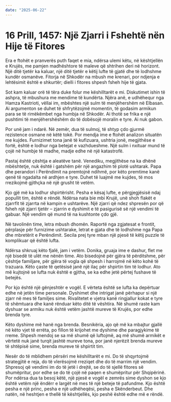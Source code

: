 ```yaml
---
date: "2025-06-22"
---
```


# 16 Prill, 1457: Një Zjarri i Fshehtë nën Hije të Fitores

Era e ftohët e pranverës puth faqet e mia, ndërsa ulemi këtu, në kështjellën e Krujës, me pamjen madhështore të maleve që shtrihen deri në horizont.  Një ditë tjetër ka kaluar, një ditë tjetër e këtij lufte të gjatë dhe të lodhshme kundër osmanëve.  Fitorja në Shkodër na mbush me krenari, por ndjenja e lehtësimit është e shkurtër; dielli i fitores shpesh fsheh hije të gjata.

Sot kam kaluar orë të tëra duke folur me këshilltarët e mi.  Diskutimet ishin të ashpra, të mbushura me mendime të kundërta.  Njëra anë, e udhëhequr nga Hamza Kastrioti, vëllai im, mbështes një sulm të menjëhershëm në Elbasan. Ai argumenton se duhet të shfrytëzojmë momentin, të godasim armikun para se të rimëkëmbet nga humbja në Shkodër.  Ai thotë se frika e një pushtimi të menjëhershëshëm do të dobësojë moralin e tyre. Ai nuk gabon.

Por unë jam i ndarë. Në zemër, dua të sulmoj, të shtyp çdo gjurmë rezistence osmane në këtë tokë.  Por mendja ime e ftohët analizon situatën me kujdes.  Furnizimet tona janë të kufizuara, ushtria jonë, megjithëse e fortë, është e lodhur nga betejat e vazhdueshme.  Një sulm i nxituar mund të çojë në humbje të madhe, madje edhe në një katastrofë.

Pastaj është çështja e aleatëve tanë.  Venediku,  megjithëse na ka dhënë mbështetje, nuk është i gatshëm për një angazhim të plotë ushtarak.  Papa dhe perandori i Perëndimit na premtojnë ndihmë, por këto premtime kanë qenë të ngadalta në ardhjen e tyre.  Duhet të luajmë me kujdes, të mos rrezikojmë gjithçka në një grusht të vetëm.

Kjo gjë më ka lodhur shpirtërisht.  Pesha e kësaj lufte, e përgjegjësisë ndaj popullit tim, është e rëndë. Ndërsa nata bie mbi Krujë, unë shoh flakët e zjarrfit të zjarrta në kampin e ushtarëve. Një zjarri që ndez shpresën por që fsheh një zjarri tjetër – zjarrin e dyshimit e të pasigurisë së një vendimi të gabuar. Një vendim që mund të na kushtonte çdo gjë.

Në tavolinën time, letra mbush dhomën.  Raportë nga zgjatesat e frontit, përplasje për furnizime ushtarake, letrat e gjata dhe të lodhshme nga Papa dhe mbretërit e Perëndimit. Secila prej tyre mban një pjesë të këtij puzzle të komplikuar që është lufta.

Ndërsa shkruaj këto fjalë, jam i vetëm.  Donika, gruaja ime e dashur, flet me një bisedë të ulët me nënën time. Ato bisedojnë për gjëra të përditshme, për çështje familjare, për gjëra të vogla që shpesh i harrojmë në këto kohë të trazuara.  Këto çaste të qetësisë janë një ilaç për shpirtin tim të lodhur. Ato më kujtojnë se lufta nuk është e gjitha, se ka edhe jetë përtej fushave të betejës.

Por kjo është një gënjeshtër e vogël.  E vërteta është se lufta ka depërtuar edhe në jetën time personale.  Dyshimet dhe intrigat janë përhapur si një zjarr në mes të familjes sime.  Rivalitetet e vjetra kanë ringjallur kokat e tyre të shëmtuara dhe kanë rënduar këto ditë të vështira.  Në shumë raste kam dyshuar se armiku nuk është vetëm jashtë mureve të Krujës, por edhe brenda tyre.

Këto dyshime më hanë nga brenda.  Besnikëria, ajo që më ka mbajtur gjallë në këto vjet të errëta, po fillon të krijohet me dyshime dhe paragjykime të rreme. Shpesh mendoj se sa më shumë që luftojmë, aq më shumë armikët e vërtetë nuk janë turqit jashtë mureve tona, por janë njerëzit brenda mureve të shtëpisë sime, brenda mureve të shpirtit tim.

Nesër do të mblidhem përsëri me këshilltarët e mi.  Do të shqyrtojmë strategjitë e reja, do të vlerësojmë rreziqet dhe do të marrim një vendim.  Shpresoj që vendimi im do të jetë i drejtë, se do të sjellë fitores së shumëpritur, por edhe se do të çojë në paqen e shumëpritur për Shqipërinë. Por ndërsa dua ta besoj këtë, një pjesë e vogël e zemrës sime dyshon se kjo është vetëm një ëndërr e largët në mes të një beteje të pafundme. Kjo është pesha e një princ, pesha e një udhëheqësi, pesha e Skënderbeut. Dhe natën, në heshtjen e thellë të kështjellës,  kjo peshë është edhe më e rëndë.
